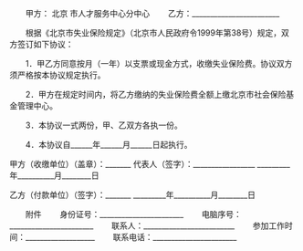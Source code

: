 
 


　　甲方：
北京
市人才服务中心分中心
　　乙方：________________________


　　根据《北京市失业保险规定》（北京市人民政府令1999年第38号）规定，双方签订如下协议：


　　1．甲乙方同意按月（一年）以支票或现金方式，收缴失业保险费。协议双方须严格按本协议规定执行。


　　2．甲方在规定时间内，将乙方缴纳的失业保险费全额上缴北京市社会保险基金管理中心。


　　3．本协议一式两份，甲、乙双方各执一份。


　　4．本协议自______年______月______日起执行。


 


甲方（收缴单位）（盖章）：_______
代表人（签字）：_________________
_________年__________月________日


乙方（付款单位）（签字）：_______
_________年__________月________日


　　附件
　　身份证号：_______________________
　　电脑序号：_______________________
　　联系人：_________________________
　　参加工作时间：___________________
　　联系电话：_______________________
 


 

 
 
 
 
 
  


  
 

  


  


  
 
 
 
 

